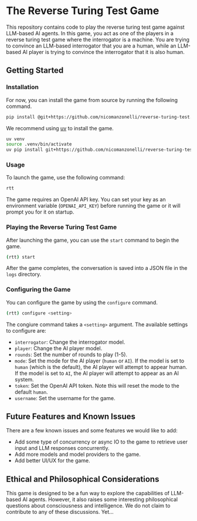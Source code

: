 # The Reverse Turing Test Game

This repository contains code to play the reverse turing test game against LLM-based AI agents. In this game, you act as one of the players in a reverse turing test game where the interrogator is a machine. You are trying to convince an LLM-based interrogator that you are a human, while an LLM-based AI player is trying to convince the interrogator that it is also human.

## Getting Started

### Installation

For now, you can install the game from source by running the following command.

```bash
pip install @git+https://github.com/nicomanzonelli/reverse-turing-test.git
```

We recommend using [uv](https://docs.astral.sh/uv/) to install the game.

```bash
uv venv
source .venv/bin/activate
uv pip install git+https://github.com/nicomanzonelli/reverse-turing-test.git
```

### Usage

To launch the game, use the following command:

```bash
rtt
```

The game requires an OpenAI API key. You can set your key as an environment variable (`OPENAI_API_KEY`) before running the game or it will prompt you for it on startup.

### Playing the Reverse Turing Test Game

After launching the game, you can use the `start` command to begin the game.

```bash
(rtt) start
```

After the game completes, the conversation is saved into a JSON file in the `logs` directory.

### Configuring the Game

You can configure the game by using the `configure` command.

```bash 
(rtt) configure <setting>
```

The congiure command takes a `<setting>` argument. The available settings to configure are:
- `interrogator`: Change the interrogator model.
- `player`: Change the AI player model.
- `rounds`: Set the number of rounds to play (1-5).
- `mode`: Set the mode for the AI player (`human` or `AI`). If the model is set to `human` (which is the default), the AI player will attempt to appear human. If the model is set to `AI`, the AI player will attempt to appear as an AI system.
- `token`: Set the OpenAI API token. Note this will reset the mode to the default `human`.
- `username`: Set the username for the game.

## Future Features and Known Issues

There are a few known issues and some features we would like to add:
- Add some type of concurrency or async IO to the game to retrieve user input and LLM responses concurrently.
- Add more models and model providers to the game.
- Add better UI/UX for the game.


## Ethical and Philosophical Considerations

This game is designed to be a fun way to explore the capabilities of LLM-based AI agents. However, it also raises some interesting philosophical questions about consciousness and intelligence. We do not claim to contribute to any of these discussions. Yet... 
